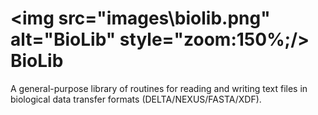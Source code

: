 # <img src="images\biolib.png" alt="BioLib" style="zoom:150%;/> BioLib
A general-purpose library of routines for reading and writing text files in biological data transfer formats (DELTA/NEXUS/FASTA/XDF).